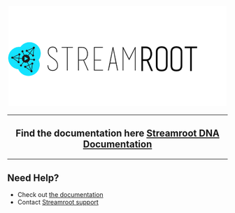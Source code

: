 
<h3 align="center">
  <img src="streamroot_logo.png" alt="streamroot Logo" width=500 />
</h3>

<hr />
<h2 align="center">
    Find the documentation here <a href="https://streamroot.readme.io/docs/ios-sdk">Streamroot DNA Documentation</a> 
<hr />

## Need Help?

- Check out [the documentation](https://support.streamroot.io/hc/en-us/categories/360000971834-iOS-and-tvOS)
- Contact [Streamroot support](mailto:support-team@streamroot.io)
